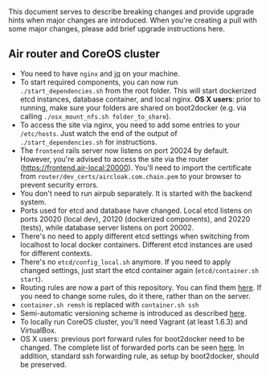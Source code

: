 This document serves to describe breaking changes and provide upgrade hints when major changes are introduced. When you're creating a pull with some major changes, please add brief upgrade instructions here.

## Air router and CoreOS cluster

- You need to have `nginx` and [jq](https://stedolan.github.io/jq/) on your machine.
- To start required components, you can now run `./start_dependencies.sh` from the root folder. This will start dockerized etcd instances, database container, and local nginx. __OS X users__: prior to running, make sure your folders are shared on boot2docker (e.g. via calling `./osx_mount_nfs.sh folder_to_share`).
- To access the site via nginx, you need to add some entries to your `/etc/hosts`. Just watch the end of the output of `./start_dependencies.sh` for instructions.
- The `frontend` rails server now listens on port 20024 by default. However, you're advised to access the site via the router (https://frontend.air-local:20000). You'll need to import the certificate from `router/dev_certs/aircloak.com.chain.pem` to your browser to prevent security errors.
- You don't need to run airpub separately. It is started with the backend system.
- Ports used for etcd and database have changed. Local etcd listens on ports 20020 (local dev), 20120 (dockerized components), and 20220 (tests), while database server listens on port 20002.
- There's no need to apply different etcd settings when switching from localhost to local docker containers. Different etcd instances are used for different contexts.
- There's no `etcd/config_local.sh` anymore. If you need to apply changed settings, just start the etcd container again (`etcd/container.sh start`).
- Routing rules are now a part of this repository. You can find them [here](router/docker/nginx). If you need to change some rules, do it there, rather than on the server.
- `container.sh remsh` is replaced with `container.sh ssh`
- Semi-automatic versioning scheme is introduced as described [here](./README.md#versioning).
- To locally run CoreOS cluster, you'll need Vagrant (at least 1.6.3) and VirtualBox.
- OS X users: previous port forward rules for boot2docker need to be changed. The complete list of forwarded ports can be seen [here](./osx_setup.md#port-forwarding). In addition, standard ssh forwarding rule, as setup by boot2docker, should be preserved.
